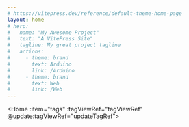 ```yaml
---
# https://vitepress.dev/reference/default-theme-home-page
layout: home
# hero:
#   name: "My Awesome Project"
#   text: "A VitePress Site"
#   tagline: My great project tagline
#   actions:
#     - theme: brand
#       text: Arduino
#       link: /Arduino
#     - theme: brand
#       text: Web
#       link: /Web
---
```


<script setup>
  import {ref} from 'vue'
  import Home from './components/Home.vue'
  import {data as d}  from './.vitepress/post.data.js'
  import TagView from './components/TagView.vue'
  const tags = ref([])

  // 获取所有标签 - 修复版
  d.forEach((item) => {
    // 处理单个标签情况 - 字符串形式
    if (typeof item.tag === 'string' && item.tag.trim() !== '') {
      if (!tags.value.includes(item.tag)) {
        tags.value.push(item.tag)
      }
    }
    
    // 处理单个标签为数组的情况
    if (Array.isArray(item.tag)) {
      item.tag.forEach(tag => {
        if (typeof tag === 'string' && tag.trim() !== '' && !tags.value.includes(tag)) {
          tags.value.push(tag)
        }
      })
    }
    
    // 处理多标签数组情况 (兼容item.tags字段)
    if (Array.isArray(item.tags)) {
      item.tags.forEach(tag => {
        if (typeof tag === 'string' && tag.trim() !== '' && !tags.value.includes(tag)) {
          tags.value.push(tag)
        }
      })
    }
  })
  
  const tagViewRef = ref('home')

  const updateTagRef = (newTag) => {
    tagViewRef.value = newTag || 'home';
  }
</script>

<Home :item="tags" :tagViewRef="tagViewRef" @update:tagViewRef="updateTagRef">
  <TagView :triggerRef="tagViewRef" :items='d' />
</Home>

